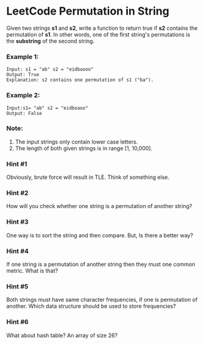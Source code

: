 # LeetCode Permutation in String
Given two strings **s1** and **s2**, write a function to return true if **s2** contains the permutation of **s1**. In other words, one of the first string's permutations is the **substring** of the second string.

 

### Example 1:
```
Input: s1 = "ab" s2 = "eidbaooo"
Output: True
Explanation: s2 contains one permutation of s1 ("ba").
```

### Example 2:
```
Input:s1= "ab" s2 = "eidboaoo"
Output: False
```

### Note:

1. The input strings only contain lower case letters.
2. The length of both given strings is in range [1, 10,000].

### Hint #1

Obviously, brute force will result in TLE. Think of something else.

### Hint #2

How will you check whether one string is a permutation of another string?

### Hint #3

One way is to sort the string and then compare. But, Is there a better way?

### Hint #4

If one string is a permutation of another string then they must one common metric. What is that?

### Hint #5

Both strings must have same character frequencies, if one is permutation of another. Which data structure should be used to store frequencies?

### Hint #6

What about hash table? An array of size 26?